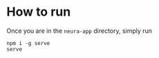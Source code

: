 # How to run

Once you are in the ```neura-app``` directory, simply run 

```
npm i -g serve
serve
```
